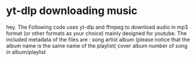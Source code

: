 # yt-dlp downloading music
hey.
The Following code uses yt-dlp and ffmpeg to download audio in mp3 format (or other formats as your choice) mainly designed for youtube.
The included metadata of the files are :
song 
artist 
album (please notice that the album name is the same name of the playlist(
cover album 
number of song in album/playlist
